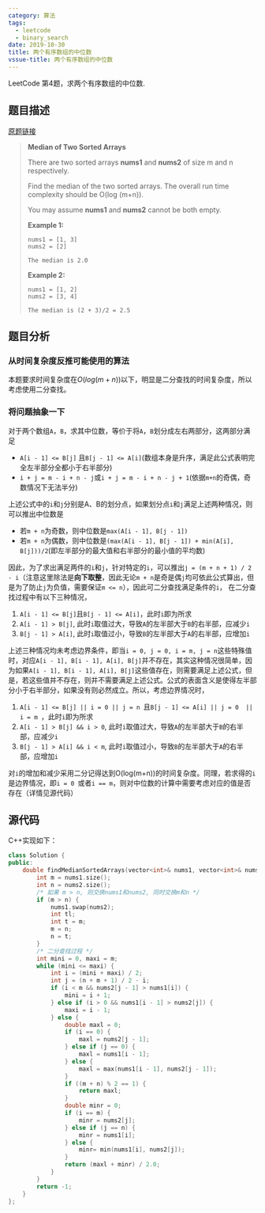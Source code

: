 ```yaml
---
category: 算法 
tags:
  - leetcode
  - binary_search
date: 2019-10-30
title: 两个有序数组的中位数
vssue-title: 两个有序数组的中位数
---
```


LeetCode 第4题，求两个有序数组的中位数.

<!-- more -->

##  题目描述

[原题链接](https://leetcode.com/problems/median-of-two-sorted-arrays/)

>   **Median of Two Sorted Arrays** 
>
>   There are two sorted arrays **nums1** and **nums2** of size m and n respectively.
>
>   Find the median of the two sorted arrays. The overall run time complexity should be O(log (m+n)).
>
>   You may assume **nums1** and **nums2** cannot be both empty.
>
>    **Example 1:**
>
>   ```
>   nums1 = [1, 3]
>   nums2 = [2]
>   
>   The median is 2.0
>   ```
>
>    **Example 2:** 
>
>   ```
>   nums1 = [1, 2]
>   nums2 = [3, 4]
>   
>   The median is (2 + 3)/2 = 2.5 
>   ```

## 题目分析

### 从时间复杂度反推可能使用的算法

本题要求时间复杂度在$O(log(m+n))$​以下，明显是二分查找的时间复杂度，所以考虑使用二分查找。

### 将问题抽象一下

对于两个数组`A`，`B`，求其中位数，等价于将`A`，`B`划分成左右两部分，这两部分满足

-   `A[i - 1] <= B[j]` 且`B[j - 1] <= A[i]`(数组本身是升序，满足此公式表明完全左半部分全都小于右半部分)
-   `i + j = m - i + n - j`或`i + j = m - i + n - j + 1`(依据`m+n`的奇偶，奇数情况下无法半分)

上述公式中的`i`和`j`分别是A、B的划分点，如果划分点`i`和`j`满足上述两种情况，则可以推出中位数是

-   若`m + n`为奇数，则中位数是`max(A[i - 1], B[j - 1])`
-   若`m + n`为偶数，则中位数是`(max(A[i - 1], B[j - 1]) + min(A[i], B[j]))/2`(即左半部分的最大值和右半部分的最小值的平均数)

因此，为了求出满足两件的`i`和`j`，针对特定的`i`，可以推出`j = (m + n + 1) / 2 - i`（注意这里除法是**向下取整**，因此无论`m + n`是奇是偶`j`均可依此公式算出，但是为了防止`j`为负值，需要保证`m <= n`），因此可二分查找满足条件的`i`， 在二分查找过程中有以下三种情况，

1.  `A[i - 1] <= B[j]`且`B[j - 1] <= A[i]`，此时`i`即为所求
2.  `A[i - 1] > B[j]`, 此时`i`取值过大，导致`A`的左半部大于`B`的右半部，应减少`i`
3.  `B[j - 1] > A[i]`, 此时`i`取值过小，导致`B`的左半部大于`A`的右半部，应增加`i`

上述三种情况均未考虑边界条件，即当`i = 0, j = 0, i = m, j = n`这些特殊值时，对应`A[i - 1], B[i - 1], A[i], B[j]`并不存在，其实这种情况很简单，因为如果`A[i - 1], B[i - 1], A[i], B[j]`这些值存在，则需要满足上述公式，但是，若这些值并不存在，则并不需要满足上述公式。公式的表面含义是使得左半部分小于右半部分，如果没有则必然成立。所以，考虑边界情况时，

1.  `A[i - 1] <= B[j] || i = 0 || j = n `且`B[j - 1] <= A[i] || j = 0  || i = m `，此时`i`即为所求
2.  `A[i - 1] > B[j] && i > 0`, 此时`i`取值过大，导致`A`的左半部大于`B`的右半部，应减少`i`
3.  `B[j - 1] > A[i] && i < m`, 此时`i`取值过小，导致`B`的左半部大于`A`的右半部，应增加`i`

对`i`的增加和减少采用二分记得达到O(log(m+n))的时间复杂度。同理，若求得的`i`是边界情况，即`i = 0 `或者`i == m`，则对中位数的计算中需要考虑对应的值是否存在（详情见源代码）

## 源代码

C++实现如下：

```cpp
class Solution {
public:
    double findMedianSortedArrays(vector<int>& nums1, vector<int>& nums2) {
        int m = nums1.size();
        int n = nums2.size();
        /* 如果 m > n, 则交换nums1和nums2, 同时交换m和n */
        if (m > n) {
            nums1.swap(nums2);
            int tl;
            int t = m;
            m = n;
            n = t;
        }
        /* 二分查找过程 */
        int mini = 0, maxi = m;
        while (mini <= maxi) {
            int i = (mini + maxi) / 2;
            int j = (n + m + 1) / 2 - i;
            if (i < m && nums2[j - 1] > nums1[i]) {
                mini = i + 1;
            } else if (i > 0 && nums1[i - 1] > nums2[j]) {
                maxi = i - 1; 
            } else {
                double maxl = 0;
                if (i == 0) {
                    maxl = nums2[j - 1];
                } else if (j == 0) {
                    maxl = nums1[i - 1];
                } else {
                    maxl = max(nums1[i - 1], nums2[j - 1]);
                }
                if ((m + n) % 2 == 1) {
                    return maxl;
                }
                double minr = 0;
                if (i == m) {
                    minr = nums2[j];
                } else if (j == n) {
                    minr = nums1[i];
                } else {
                    minr= min(nums1[i], nums2[j]);
                }
                return (maxl + minr) / 2.0;
            }
        }
        return -1;
    }
};
```



